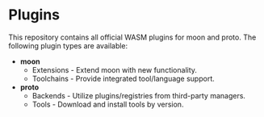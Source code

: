 # Plugins

This repository contains all official WASM plugins for moon and proto. The following plugin types are available:

- **moon**
  - Extensions - Extend moon with new functionality.
  - Toolchains - Provide integrated tool/language support.
- **proto**
  - Backends - Utilize plugins/registries from third-party managers.
  - Tools - Download and install tools by version.
